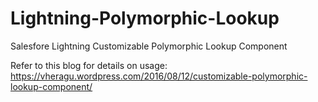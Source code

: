 # Lightning-Polymorphic-Lookup
Salesfore Lightning Customizable Polymorphic Lookup Component

Refer to this blog for details on usage:
https://vheragu.wordpress.com/2016/08/12/customizable-polymorphic-lookup-component/
